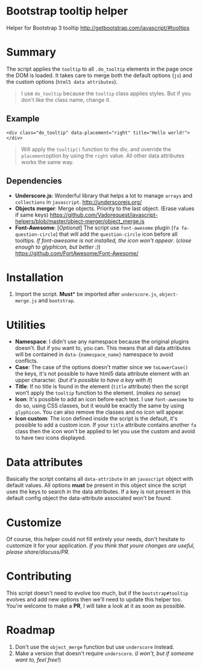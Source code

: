 Bootstrap tooltip helper
========================

Helper for Bootstrap 3 tooltip
http://getbootstrap.com/javascript/#tooltips

# Summary

The script applies the `tooltip` to all `.do_tooltip` elements in the page once the DOM is loaded.
It takes care to merge both the default options (`js`) and the custom options (`html5 data attributes`).

> I use `do_tooltip` because the `tooltip` class applies styles. But if you don't like the class name, change it.

## Example

`<div class="do_tooltip" data-placement="right" title="Hello world!"></div>`

> Will apply the `tooltip()` function to the div, and override the `placement`option by using the `right` value. 
> All other data attributes works the same way.
 
## Dependencies

- **Underscore.js**: Wonderful library that helps a lot to manage `arrays` and `collections` in `javascript`. http://underscorejs.org/
- **Objects merger**: Merge objects. Priority to the last object. (Erase values if same keys) https://github.com/Vadorequest/javascript-helpers/blob/master/object-merger/object_merge.js
- **Font-Awesome**: [*Optional*] The script use `font-awesome` plugin (`fa fa-question-circle`) that will add the `question-circle` icon before all tooltips. *If font-awesome is not installed, the icon won't appear*. (*close enough to glyphicon, but better :)*) https://github.com/FortAwesome/Font-Awesome/

# Installation
1. Import the script. **Must*** be imported after `underscore.js`, `object-merge.js` and `bootstrap`.

# Utilities

- **Namespace**: I didn't use any namespace because the original plugins doesn't. But if you want to, you can. This means that all data attributes will be contained in `data-{namespace_name}` namespace to avoid conflicts.
- **Case**: The case of the options doesn't matter since we `toLowerCase()` the keys, it's not possible to have html5 data attribute element with an upper character. (*but it's possible to have a key with it*)
- **Title**: If no title is found in the element (`title` attribute) then the script won't apply the `tooltip` function to the element. (*makes no sense*)
- **Icon**: It's possible to add an icon before each text. I use `font-awesome` to do so, using CSS classes, but it would be exactly the same by using `glyphicon`. You can also remove the classes and no icon will appear.
- **Icon custom**: The icon defined inside the script is the default, it's possible to add a custom icon. If your `title` attribute contains another `fa ` class then the icon won't be applied to let you use the custom and avoid to have two icons displayed.

# Data attributes

Basically the script contains all `data-attribute` in an `javascript` object with default values. All options **must** be present in this object since the script uses the keys to search in the data attributes. If a key is not present in this default config object the data-attribute associated won't be found.

# Customize

Of course, this helper could not fill entirely your needs, don't hesitate to customize it for your application. *If you think that youre changes are useful, please share/discuss/PR.*

# Contributing

This script doesn't need to evolve too much, but if the `bootstrap#tooltip` evolves and add new options then we'll need to update this helper too. You're welcome to make a **PR**, I will take a look at it as soon as possible. 

# Roadmap

1. Don't use the `object_merge` function but use `underscore` instead.
2. Make a version that doesn't require `underscore`. (*I won't, but if someone want to, feel free!*)